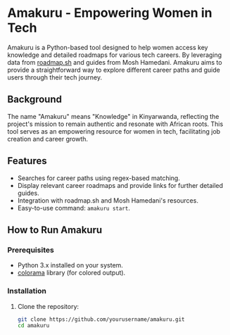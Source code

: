 # Amakuru - Empowering Women in Tech

Amakuru is a Python-based tool designed to help women access key knowledge and detailed roadmaps for various tech careers. By leveraging data from [roadmap.sh](https://roadmap.sh/) and guides from Mosh Hamedani. Amakuru aims to provide a straightforward way to explore different career paths and guide users through their tech journey.

## Background

The name "Amakuru" means "Knowledge" in Kinyarwanda, reflecting the project's mission to remain authentic and resonate with African roots. This tool serves as an empowering resource for women in tech, facilitating job creation and career growth.

## Features

- Searches for career paths using regex-based matching.
- Display relevant career roadmaps and provide links for further detailed guides.
- Integration with roadmap.sh and Mosh Hamedani's resources.
- Easy-to-use command: `amakuru start`.

## How to Run Amakuru

### Prerequisites

- Python 3.x installed on your system.
- [colorama](https://pypi.org/project/colorama/) library (for colored output).

### Installation

1. Clone the repository:
   ```bash
   git clone https://github.com/yourusername/amakuru.git
   cd amakuru
   ```
